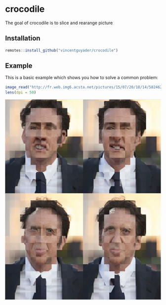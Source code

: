 # crocodile

The goal of crocodile is to slice and rearange picture

## Installation

``` r
remotes::install_github("vincentguyader/crocodile")
```

## Example

This is a basic example which shows you how to solve a common problem:

``` r
image_read("http://fr.web.img6.acsta.net/pictures/15/07/20/18/14/582462.jpg") %>%
lens(dpi = 50)
```
![](image.png)


